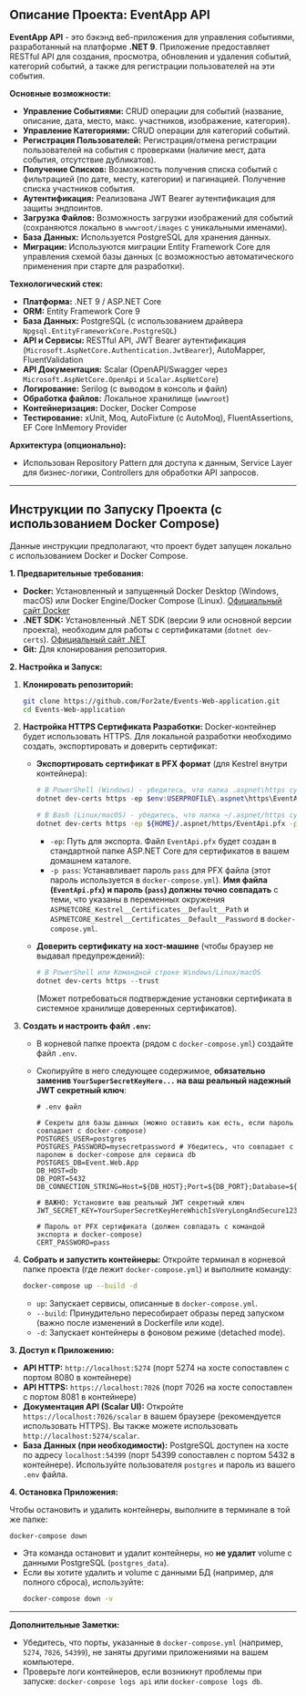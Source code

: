 ## Описание Проекта: EventApp API

**EventApp API** - это бэкэнд веб-приложения для управления событиями, разработанный на платформе **.NET 9**. Приложение предоставляет RESTful API для создания, просмотра, обновления и удаления событий, категорий событий, а также для регистрации пользователей на эти события.

**Основные возможности:**

*   **Управление Событиями:** CRUD операции для событий (название, описание, дата, место, макс. участников, изображение, категория).
*   **Управление Категориями:** CRUD операции для категорий событий.
*   **Регистрация Пользователей:** Регистрация/отмена регистрации пользователей на события с проверками (наличие мест, дата события, отсутствие дубликатов).
*   **Получение Списков:** Возможность получения списка событий с фильтрацией (по дате, месту, категории) и пагинацией. Получение списка участников события.
*   **Аутентификация:** Реализована JWT Bearer аутентификация для защиты эндпоинтов.
*   **Загрузка Файлов:** Возможность загрузки изображений для событий (сохраняются локально в `wwwroot/images` с уникальными именами).
*   **База Данных:** Используется PostgreSQL для хранения данных.
*   **Миграции:** Используются миграции Entity Framework Core для управления схемой базы данных (с возможностью автоматического применения при старте для разработки).

**Технологический стек:**

*   **Платформа:** .NET 9 / ASP.NET Core
*   **ORM:** Entity Framework Core 9
*   **База Данных:** PostgreSQL (с использованием драйвера `Npgsql.EntityFrameworkCore.PostgreSQL`)
*   **API и Сервисы:** RESTful API, JWT Bearer аутентификация (`Microsoft.AspNetCore.Authentication.JwtBearer`), AutoMapper, FluentValidation
*   **API Документация:** Scalar (OpenAPI/Swagger через `Microsoft.AspNetCore.OpenApi` и `Scalar.AspNetCore`)
*   **Логирование:** Serilog (с выводом в консоль и файл)
*   **Обработка файлов:** Локальное хранилище (`wwwroot`)
*   **Контейнеризация:** Docker, Docker Compose
*   **Тестирование:** xUnit, Moq, AutoFixture (с AutoMoq), FluentAssertions, EF Core InMemory Provider

**Архитектура (опционально):**

*   Использован Repository Pattern для доступа к данным, Service Layer для бизнес-логики, Controllers для обработки API запросов.

---

## Инструкции по Запуску Проекта (с использованием Docker Compose)

Данные инструкции предполагают, что проект будет запущен локально с использованием Docker и Docker Compose.

**1. Предварительные требования:**

*   **Docker:** Установленный и запущенный Docker Desktop (Windows, macOS) или Docker Engine/Docker Compose (Linux). [Официальный сайт Docker](https://www.docker.com/products/docker-desktop/)
*   **.NET SDK:** Установленный .NET SDK (версии 9 или основной версии проекта), необходим для работы с сертификатами (`dotnet dev-certs`). [Официальный сайт .NET](https://dotnet.microsoft.com/download)
*   **Git:** Для клонирования репозитория.

**2. Настройка и Запуск:**

1.  **Клонировать репозиторий:**
    ```bash
    git clone https://github.com/For2ate/Events-Web-application.git
    cd Events-Web-application
    ```

2.  **Настройка HTTPS Сертификата Разработки:**
    Docker-контейнер будет использовать HTTPS. Для локальной разработки необходимо создать, экспортировать и доверить сертификат:

    *   **Экспортировать сертификат в PFX формат** (для Kestrel внутри контейнера):
        ```powershell
        # В PowerShell (Windows) - убедитесь, что папка .aspnet\https существует
        dotnet dev-certs https -ep $env:USERPROFILE\.aspnet\https\EventApi.pfx -p pass
        ```
        ```bash
        # В Bash (Linux/macOS) - убедитесь, что папка ~/.aspnet/https существует
        dotnet dev-certs https -ep ${HOME}/.aspnet/https/EventApi.pfx -p pass
        ```
        *   `-ep`: Путь для экспорта. Файл `EventApi.pfx` будет создан в стандартной папке ASP.NET Core для сертификатов в вашем домашнем каталоге.
        *   `-p pass`: Устанавливает пароль `pass` для PFX файла (этот пароль используется в `docker-compose.yml`). **Имя файла (`EventApi.pfx`) и пароль (`pass`) должны точно совпадать** с теми, что указаны в переменных окружения `ASPNETCORE_Kestrel__Certificates__Default__Path` и `ASPNETCORE_Kestrel__Certificates__Default__Password` в `docker-compose.yml`.

    *   **Доверить сертификату на хост-машине** (чтобы браузер не выдавал предупреждений):
        ```powershell
        # В PowerShell или Командной строке Windows/Linux/macOS
        dotnet dev-certs https --trust
        ```
        (Может потребоваться подтверждение установки сертификата в системное хранилище доверенных сертификатов).

3.  **Создать и настроить файл `.env`:**
    *   В корневой папке проекта (рядом с `docker-compose.yml`) создайте файл `.env`.
    *   Скопируйте в него следующее содержимое, **обязательно заменив `YourSuperSecretKeyHere...` на ваш реальный надежный JWT секретный ключ**:

        ```dotenv
        # .env файл

        # Секреты для базы данных (можно оставить как есть, если пароль совпадает с docker-compose)
        POSTGRES_USER=postgres
        POSTGRES_PASSWORD=mysecretpassword # Убедитесь, что совпадает с паролем в docker-compose для сервиса db
        POSTGRES_DB=Event.Web.App
        DB_HOST=db
        DB_PORT=5432
        DB_CONNECTION_STRING=Host=${DB_HOST};Port=${DB_PORT};Database=${POSTGRES_DB};Username=${POSTGRES_USER};Password=${POSTGRES_PASSWORD}

        # ВАЖНО: Установите ваш реальный JWT секретный ключ
        JWT_SECRET_KEY=YourSuperSecretKeyHereWhichIsVeryLongAndSecure123!@#

        # Пароль от PFX сертификата (должен совпадать с командой экспорта и docker-compose)
        CERT_PASSWORD=pass
        ```

4.  **Собрать и запустить контейнеры:**
    Откройте терминал в корневой папке проекта (где лежит `docker-compose.yml`) и выполните команду:
    ```bash
    docker-compose up --build -d
    ```
    *   `up`: Запускает сервисы, описанные в `docker-compose.yml`.
    *   `--build`: Принудительно пересобирает образы перед запуском (важно после изменений в Dockerfile или коде).
    *   `-d`: Запускает контейнеры в фоновом режиме (detached mode).

**3. Доступ к Приложению:**

*   **API HTTP:** `http://localhost:5274` (порт 5274 на хосте сопоставлен с портом 8080 в контейнере)
*   **API HTTPS:** `https://localhost:7026` (порт 7026 на хосте сопоставлен с портом 8081 в контейнере)
*   **Документация API (Scalar UI):** Откройте `https://localhost:7026/scalar` в вашем браузере (рекомендуется использовать HTTPS). Вы также можете использовать `http://localhost:5274/scalar`.
*   **База Данных (при необходимости):** PostgreSQL доступен на хосте по адресу `localhost:54399` (порт 54399 сопоставлен с портом 5432 в контейнере). Используйте пользователя `postgres` и пароль из вашего `.env` файла.

**4. Остановка Приложения:**

Чтобы остановить и удалить контейнеры, выполните в терминале в той же папке:

```bash
docker-compose down
```

*   Эта команда остановит и удалит контейнеры, но **не удалит** volume с данными PostgreSQL (`postgres_data`).
*   Если вы хотите удалить и volume с данными БД (например, для полного сброса), используйте:
    ```bash
    docker-compose down -v
    ```

---

**Дополнительные Заметки:**

*   Убедитесь, что порты, указанные в `docker-compose.yml` (например, `5274`, `7026`, `54399`), не заняты другими приложениями на вашем компьютере.
*   Проверьте логи контейнеров, если возникнут проблемы при запуске: `docker-compose logs api` или `docker-compose logs db`.